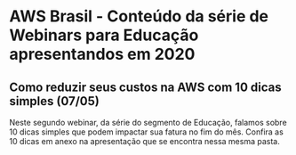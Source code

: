 # AWS Brasil - Conteúdo da série de Webinars para Educação apresentandos em 2020

## Como reduzir seus custos na AWS com 10 dicas simples (07/05)

Neste segundo webinar, da série do segmento de Educação, falamos sobre 10 dicas simples que podem impactar sua fatura no fim do mês. Confira as 10 dicas em anexo na apresentação que se encontra nessa mesma pasta.
